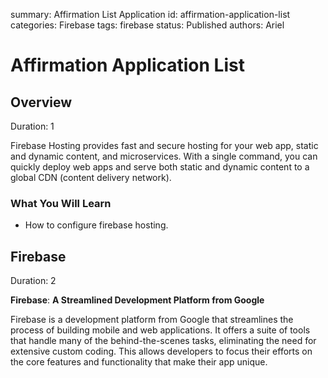 summary: Affirmation List Application
id: affirmation-application-list
categories: Firebase
tags: firebase
status: Published
authors: Ariel

# Affirmation Application List

<!-- ------------------------ -->

## Overview

Duration: 1

Firebase Hosting provides fast and secure hosting for your web app, static and dynamic content, and microservices. With a single command, you can quickly deploy web apps and serve both static and dynamic content to a global CDN (content delivery network).

### What You Will Learn

- How to configure firebase hosting.

<!-- ------------------------ -->

## Firebase

Duration: 2

**Firebase**: **A Streamlined Development Platform from Google**

Firebase is a development platform from Google that streamlines the process of building mobile and web applications. It offers a suite of tools that handle many of the behind-the-scenes tasks, eliminating the need for extensive custom coding. This allows developers to focus their efforts on the core features and functionality that make their app unique.
